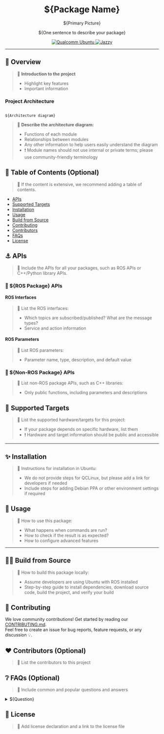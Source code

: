<div align="center">
  <h1>${Package Name}</h1>
  <p align="center">
    ${Primary Picture} <!-- Add images or videos to showcase your project demo, use case, or logo -->
  </p>
  <p>${One sentence to describe your package}</p>
  
  <a href="https://ubuntu.com/download/qualcomm-iot" target="_blank">
    <img src="https://img.shields.io/badge/Qualcomm%20Ubuntu-E95420?style=for-the-badge&logo=ubuntu&logoColor=white" alt="Qualcomm Ubuntu"/>
  </a>
  <a href="https://docs.ros.org/en/jazzy/" target="_blank">
    <img src="https://img.shields.io/badge/ROS%20Jazzy-1c428a?style=for-the-badge&logo=ros&logoColor=white" alt="Jazzy"/>
  </a>
</div>

---

## 👋 Overview

> 📌 **Introduction to the project**
> - Highlight key features
> - Important information

### Project Architecture

```

${Architecture diagram}

```


> 📌 **Describe the architecture diagram:**
> - Functions of each module
> - Relationships between modules
> - Any other information to help users easily understand the diagram
> - ❗ Module names should not use internal or private terms; please use community-friendly terminology

## 🔎 Table of Contents (Optional)

> 📌 If the content is extensive, we recommend adding a table of contents.

  * [APIs](#-apis)
  * [Supported Targets](#-supported-targets)
  * [Installation](#-installation)
  * [Usage](#-usage)
  * [Build from Source](#-build-from-source)
  * [Contributing](#-contributing)
  * [Contributors](#%EF%B8%8F-contributors-optional)
  * [FAQs](#-faqs-optional)
  * [License](#-license)

## ⚓ APIs

> 📌 Include the APIs for all your packages, such as ROS APIs or C++/Python library APIs.

### 🔹 ${ROS Package} APIs

#### ROS Interfaces

> 📌 List the ROS interfaces:
> - Which topics are subscribed/published? What are the message types?
> - Service and action information

#### ROS Parameters

> 📌 List ROS parameters:
> - Parameter name, type, description, and default value

### 🔹 ${Non-ROS Package} APIs

> 📌 List non-ROS package APIs, such as C++ libraries:
> - Only public functions, including parameters and descriptions

## 🎯 Supported Targets

> 📌 List the supported hardware/targets for this project:
> - If your package depends on specific hardware, list them
> - ❗ Hardware and target information should be public and accessible

---

## ✨ Installation

> 📌 Instructions for installation in Ubuntu:
> - We do not provide steps for QCLinux, but please add a link for developers if needed
> - Include steps for adding Debian PPA or other environment settings if required

## 🚀 Usage

> 📌 How to use this package:
> - What happens when commands are run?
> - How to check if the result is as expected?
> - How to configure advanced features

---

## 👨‍💻 Build from Source

> 📌 How to build this package locally:
> - Assume developers are using Ubuntu with ROS installed
> - Step-by-step guide to install dependencies, download source code, build the project, and verify your build

## 🤝 Contributing

We love community contributions! Get started by reading our [CONTRIBUTING.md](CONTRIBUTING.md).  
Feel free to create an issue for bug reports, feature requests, or any discussion 💡.

## ❤️ Contributors (Optional)

> 📌 List the contributors to this project

## ❔ FAQs (Optional)

> 📌 Include common and popular questions and answers

<details>
<summary>${Question}</summary><br>
${The answer and reasoning}
</details>

## 📜 License

> 📌 Add license declaration and a link to the license file

